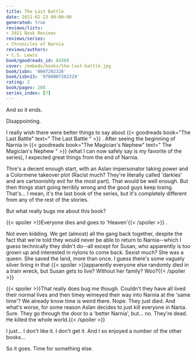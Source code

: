 ```yaml
---
title: The Last Battle
date: 2021-02-23 00:00:00
generated: true
reviews/lists:
- 2021 Book Reviews
reviews/series:
- Chronicles of Narnia
reviews/authors:
- C.S. Lewis
book/goodreads_id: 84369
cover: /embeds/books/the-last-battle.jpg
book/isbn: '0007202326'
book/isbn13: '9780007202324'
rating: 2
book/pages: 288
series_index: [7]
---
```

And so it ends.  

Disappointing.  

<!--more-->

I really wish there were better things to say about {{< goodreads book="The Last Battle" text=" The Last Battle " >}} . After seeing the beginning of Narnia in {{< goodreads book="The Magician's Nephew" text=" The Magician's Nephew " >}} (what I can now safely say is my favorite of the series), I expected great things from the end of Narnia.  

Thre's a decent enough start, with an Aslan impersonator taking power and a Colormene takeover plot (Racist much? They're literally called 'darkies' and are cartoonishly evil for the most part). That would be well enough. But then things start going terribly wrong and the good guys keep losing. That's... I mean, it's the last book of the series, but it's completely different from any of the rest of the stories.  

But what really bugs me about this book?  

{{< spoiler >}}Everyone dies and goes to 'Heaven'{{< /spoiler >}}  .  

Not even kidding. We get (almost) all the gang back together, despite the fact that we're told they would never be able to return to Narnia--which I guess technically they didn't do--all except for Susan, who apparently is too grown up and interested in nylons to come back. Sexist much? She was a queen. She saved the land, more than once. I guess there's some vaguely silver lining in that  {{< spoiler >}}apparently everyone else randomly died in a train wreck, but Susan gets to live? Without her family? Woo?{{< /spoiler >}}  

{{< spoiler >}}That really does bug me though. Couldn't they have all lived their normal lives and then timey wimeyed their way into Narnia at the 'same time'? We already know time is weird there. Nope. They just died. And what's worse, for some reason Aslan decides to just kill everyone in Nania. Sure. They go through the door to a 'better Narnia', but... no. They're dead. He killed the whole world.{{< /spoiler >}}  

I just... I don't like it. I don't get it. And I so enjoyed a number of the other books...  

So it goes. Time for something else.